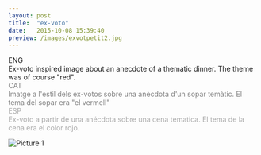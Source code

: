 ```yaml
---
layout: post
title:  "ex-voto"
date:   2015-10-08 15:39:40
preview: /images/exvotpetit2.jpg
---
```



<div class="row">

  <div class="column">
  ENG<br>
  Ex-voto inspired image about an anecdote of a thematic dinner.  The theme was of course "red".
</div>

   <div class="column">
   <font color="#808080">
   CAT<br>
   Imatge a l'estil dels ex-votos sobre una anècdota d'un sopar temàtic. El tema del sopar era "el vermell"</font><br>
   </div>

   <div class="column">
   <font color="#A9A9A9">
   ESP<br>
   Ex-voto a partir de una anécdota sobre una cena tematica. El tema de la cena era el color rojo.</font><br>
   </div>

 </div>

![Picture 1](/images/exvotgran.jpg)
